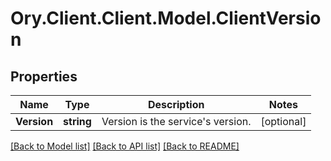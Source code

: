 # Ory.Client.Client.Model.ClientVersion

## Properties

Name | Type | Description | Notes
------------ | ------------- | ------------- | -------------
**Version** | **string** | Version is the service&#39;s version. | [optional] 

[[Back to Model list]](../README.md#documentation-for-models) [[Back to API list]](../README.md#documentation-for-api-endpoints) [[Back to README]](../README.md)


